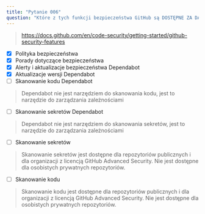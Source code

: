 ```yaml
---
title: "Pytanie 006"
question: "Które z tych funkcji bezpieczeństwa GitHub są DOSTĘPNE ZA DARMO zarówno dla publicznych, jak i prywatnych osobistych repozytoriów? (Wybierz cztery.)"
---
```



> https://docs.github.com/en/code-security/getting-started/github-security-features
- [x] Polityka bezpieczeństwa
- [x] Porady dotyczące bezpieczeństwa
- [x] Alerty i aktualizacje bezpieczeństwa Dependabot
- [x] Aktualizacje wersji Dependabot
- [ ] Skanowanie kodu Dependabot
> Dependabot nie jest narzędziem do skanowania kodu, jest to narzędzie do zarządzania zależnościami
- [ ] Skanowanie sekretów Dependabot
> Dependabot nie jest narzędziem do skanowania sekretów, jest to narzędzie do zarządzania zależnościami
- [ ] Skanowanie sekretów
> Skanowanie sekretów jest dostępne dla repozytoriów publicznych i dla organizacji z licencją GitHub Advanced Security. Nie jest dostępne dla osobistych prywatnych repozytoriów.
- [ ] Skanowanie kodu
> Skanowanie kodu jest dostępne dla repozytoriów publicznych i dla organizacji z licencją GitHub Advanced Security. Nie jest dostępne dla osobistych prywatnych repozytoriów.
